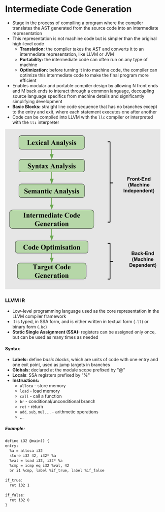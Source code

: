 # Intermediate Code Generation
- Stage in the process of compiling a program where the compiler translates the AST generated from the source code into an intermediate representation
- This representation is not machine code but is simpler than the original high-level code
	- **Translation:** the compiler takes the AST and converts it to an intermediate representation, like LLVM or JVM
	- **Portability:** the intermediate code can often run on any type of machine
	- **Optimization:** before turning it into machine code, the compiler can optimize this intermediate code to make the final program more efficient
- Enables modular and portable compiler design by allowing N front ends and M back ends to interact through a common language, decoupling source language specifics from machine details and significantly simplifying development
- **Basic Blocks:** straight line code sequence that has no branches except to the entry and exit, where each statement executes one after another
- Code can be compiled into LLVM with the `llc` compiler or interpreted with the `lli` interpreter

![](resources/frontend-and-backend-of-compiler.png)

### LLVM IR
- Low-level programming language used as the core representation in the LLVM compiler framework
- It is typed, in SSA form, and is either written in textual form (`.ll`) or binary form (`.bc`)
- **Static Single Assignment (SSA):** registers can be assigned only once, but can be used as many times as needed
#### Syntax
- **Labels:** define *basic blocks*, which are units of code with one entry and one exit point, used as jump targets in branches
- **Globals:** declared at the module scope prefixed by "@"
- **Locals**: SSA registers prefixed by "%"
- **Instructions:** 
	- `alloca` - store memory
	- `load` - load memory
	- `call` - call a function
	- `br` - conditional/unconditional branch
	- `ret` - return
	- `add`, `sub`, `mul`, ... - arithmetic operations
	- ...

##### Example:
```
define i32 @main() {
entry:
  %a = alloca i32
  store i32 42, i32* %a
  %val = load i32, i32* %a
  %cmp = icmp eq i32 %val, 42
  br i1 %cmp, label %if_true, label %if_false

if_true:
  ret i32 1

if_false:
  ret i32 0
}
```